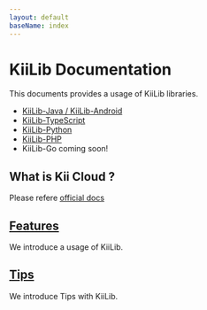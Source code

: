 ```yaml
---
layout: default
baseName: index
---
```


# KiiLib Documentation

This documents provides a usage of KiiLib libraries.

- [KiiLib-Java / KiiLib-Android](https://github.com/fkmhrk/KiiLib-Java)
- [KiiLib-TypeScript](https://github.com/fkmhrk/kiilib_typescript)
- [KiiLib-Python](https://github.com/fkmhrk/kiilib_python)
- [KiiLib-PHP](https://github.com/fkmhrk/kiilib_php)
- KiiLib-Go coming soon!

## What is Kii Cloud ?

Please refere [official docs](http://docs.kii.com/en/starts/overview/)

## [Features](./features/)

We introduce a usage of KiiLib. 

## [Tips](./tips/)

We introduce Tips with KiiLib.